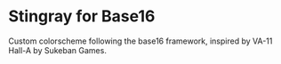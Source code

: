 # Stingray for Base16

Custom colorscheme following the base16 framework, inspired by VA-11 Hall-A by Sukeban Games.
